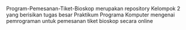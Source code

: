 Program-Pemesanan-Tiket-Bioskop
merupakan repository Kelompok 2 yang berisikan tugas besar Praktikum Programa Komputer mengenai pemrograman untuk pemesanan tiket bioskop secara online
